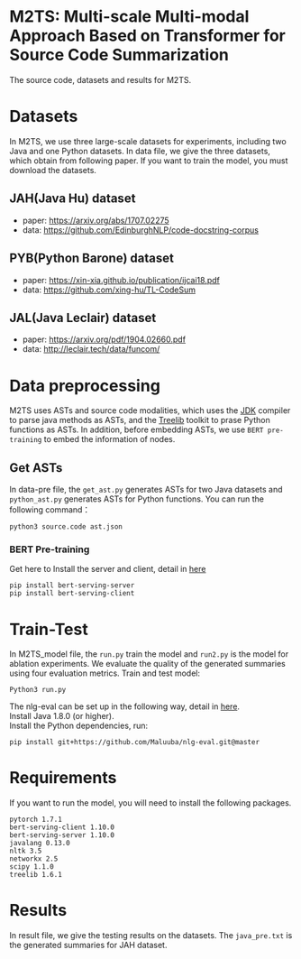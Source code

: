 # M2TS: Multi-scale Multi-modal Approach Based on Transformer for Source Code Summarization
The source code, datasets and results for M2TS.
# Datasets
In M2TS, we use three large-scale datasets for experiments, including two Java and one Python datasets. In data file, we give the three datasets, which obtain from following paper. If you want to train the model, you must download the datasets.
## JAH(Java Hu) dataset
* paper: https://arxiv.org/abs/1707.02275
* data: https://github.com/EdinburghNLP/code-docstring-corpus
## PYB(Python Barone) dataset
* paper: https://xin-xia.github.io/publication/ijcai18.pdf
* data: https://github.com/xing-hu/TL-CodeSum
## JAL(Java Leclair) dataset
* paper: https://arxiv.org/pdf/1904.02660.pdf
* data: http://leclair.tech/data/funcom/
# Data preprocessing
M2TS uses ASTs and source code modalities, which uses the [JDK](http://www.eclipse.org/jdt/) compiler to parse java methods as ASTs, and the [Treelib](https://treelib.readthedocs.io/en/latest/) toolkit to prase Python functions as ASTs. In addition, before embedding ASTs, we use `BERT pre-training` to embed the information of nodes. 
## Get ASTs
In data-pre file, the `get_ast.py` generates ASTs for two Java datasets and `python_ast.py` generates ASTs for Python functions. You can run the following command：
```
python3 source.code ast.json
```
### BERT Pre-training
Get here to Install the server and client, detail in [here](https://github.com/hanxiao/bert-as-service)  
```
pip install bert-serving-server  
pip install bert-serving-client
```
# Train-Test
In M2TS_model file, the `run.py` train the model and `run2.py` is the model for ablation experiments. We evaluate the quality of the generated summaries using four evaluation metrics.
Train and test model:  
```
Python3 run.py
```
The nlg-eval can be set up in the following way, detail in [here](https://github.com/Maluuba/nlg-eval).  
Install Java 1.8.0 (or higher).  
Install the Python dependencies, run:
```
pip install git+https://github.com/Maluuba/nlg-eval.git@master
```
# Requirements
If you want to run the model, you will need to install the following packages.  
```
pytorch 1.7.1  
bert-serving-client 1.10.0  
bert-serving-server 1.10.0  
javalang 0.13.0  
nltk 3.5  
networkx 2.5  
scipy 1.1.0  
treelib 1.6.1
```
# Results
In result file, we give the testing results on the datasets. The `java_pre.txt` is the generated summaries for JAH dataset.
